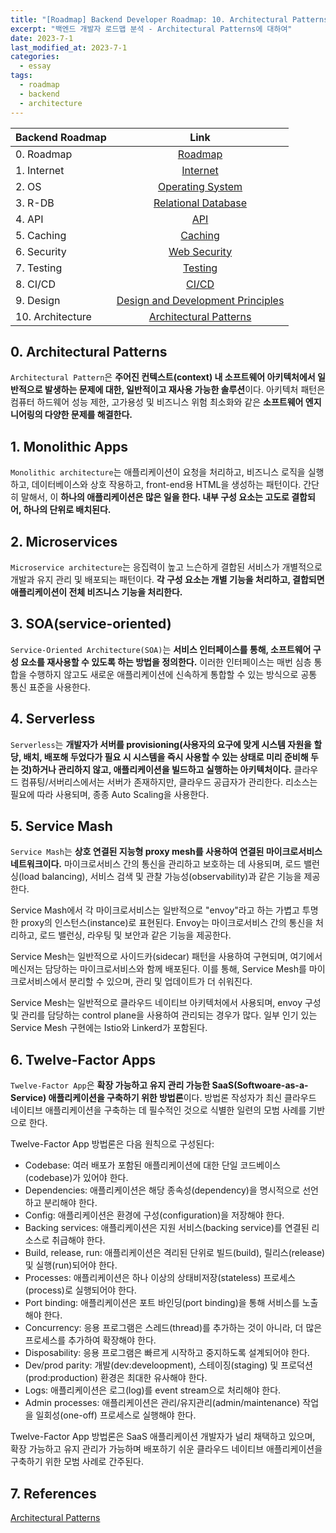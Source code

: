 ```yaml
---
title: "[Roadmap] Backend Developer Roadmap: 10. Architectural Patterns"
excerpt: "백엔드 개발자 로드맵 분석 - Architectural Patterns에 대하여"
date: 2023-7-1
last_modified_at: 2023-7-1
categories:
  - essay
tags:
  - roadmap
  - backend
  - architecture
---
```


|Backend Roadmap|Link|
|:---|:---:|
|0. Roadmap|[Roadmap](https://roadmap.sh/backend)|
|1. Internet|[Internet](https://burningfalls.github.io/essay/backend-roadmap-internet/)|
|2. OS|[Operating System](https://burningfalls.github.io/essay/backend-roadmap-os/)|
|3. R-DB|[Relational Database](https://burningfalls.github.io/essay/backend-roadmap-relational-database/)|
|4. API|[API](https://burningfalls.github.io/essay/backend-roadmap-api/)|
|5. Caching|[Caching](https://burningfalls.github.io/essay/backend-roadmap-caching/)|
|6. Security|[Web Security](https://burningfalls.github.io/essay/backend-roadmap-caching/)|
|7. Testing|[Testing](https://burningfalls.github.io/essay/backend-roadmap-testing/)|
|8. CI/CD|[CI/CD](https://burningfalls.github.io/essay/backend-roadmap-ci-cd/)|
|9. Design|[Design and Development Principles](https://burningfalls.github.io/essay/backend-roadmap-design/)|
|10. Architecture|[Architectural Patterns](https://burningfalls.github.io/essay/backend-roadmap-architecture/)|

## 0. Architectural Patterns

`Architectural Pattern`은 **주어진 컨텍스트(context) 내 소프트웨어 아키텍처에서 일반적으로 발생하는 문제에 대한, 일반적이고 재사용 가능한 솔루션**이다. 아키텍처 패턴은 컴퓨터 하드웨어 성능 제한, 고가용성 및 비즈니스 위험 최소화와 같은 **소프트웨어 엔지니어링의 다양한 문제를 해결한다.**

## 1. Monolithic Apps

`Monolithic architecture`는 애플리케이션이 요청을 처리하고, 비즈니스 로직을 실행하고, 데이터베이스와 상호 작용하고, front-end용 HTML을 생성하는 패턴이다. 간단히 말해서, 이 **하나의 애플리케이션은 많은 일을 한다. 내부 구성 요소는 고도로 결합되어, 하나의 단위로 배치된다.**

## 2. Microservices

`Microservice architecture`는 응집력이 높고 느슨하게 결합된 서비스가 개별적으로 개발과 유지 관리 및 배포되는 패턴이다. **각 구성 요소는 개별 기능을 처리하고, 결합되면 애플리케이션이 전체 비즈니스 기능을 처리한다.**

## 3. SOA(service-oriented)

`Service-Oriented Architecture(SOA)`는 **서비스 인터페이스를 통해, 소프트웨어 구성 요소를 재사용할 수 있도록 하는 방법을 정의한다.** 이러한 인터페이스는 매번 심층 통합을 수행하지 않고도 새로운 애플리케이션에 신속하게 통합할 수 있는 방식으로 공통 통신 표준을 사용한다. 

## 4. Serverless

`Serverless`는 **개발자가 서버를 provisioning(사용자의 요구에 맞게 시스템 자원을 할당, 배치, 배포해 두었다가 필요 시 시스템을 즉시 사용할 수 있는 상태로 미리 준비해 두는 것)하거나 관리하지 않고, 애플리케이션을 빌드하고 실행하는 아키텍처이다.** 클라우드 컴퓨팅/서버리스에서는 서버가 존재하지만, 클라우드 공급자가 관리한다. 리소스는 필요에 따라 사용되며, 종종 Auto Scaling을 사용한다.

## 5. Service Mash

`Service Mash`는 **상호 연결된 지능형 proxy mesh를 사용하여 연결된 마이크로서비스 네트워크이다.** 마이크로서비스 간의 통신을 관리하고 보호하는 데 사용되며, 로드 밸런싱(load balancing), 서비스 검색 및 관찰 가능성(observability)과 같은 기능을 제공한다.

Service Mash에서 각 마이크로서비스는 일반적으로 "envoy"라고 하는 가볍고 투명한 proxy의 인스턴스(instance)로 표현된다. Envoy는 마이크로서비스 간의 통신을 처리하고, 로드 밸런싱, 라우팅 및 보안과 같은 기능을 제공한다.

Service Mesh는 일반적으로 사이드카(sidecar) 패턴을 사용하여 구현되며, 여기에서 메신저는 담당하는 마이크로서비스와 함께 배포된다. 이를 통해, Service Mesh를 마이크로서비스에서 분리할 수 있으며, 관리 및 업데이트가 더 쉬워진다.

Service Mesh는 일반적으로 클라우드 네이티브 아키텍처에서 사용되며, envoy 구성 및 관리를 담당하는 control plane을 사용하여 관리되는 경우가 많다. 일부 인기 있는 Service Mesh 구현에는 Istio와 Linkerd가 포함된다.

## 6. Twelve-Factor Apps

`Twelve-Factor App`은 **확장 가능하고 유지 관리 가능한 SaaS(Softwoare-as-a-Service) 애플리케이션을 구축하기 위한 방법론**이다. 방법론 작성자가 최신 클라우드 네이티브 애플리케이션을 구축하는 데 필수적인 것으로 식별한 일련의 모범 사례를 기반으로 한다.

Twelve-Factor App 방법론은 다음 원칙으로 구성된다:

* Codebase: 여러 배포가 포함된 애플리케이션에 대한 단일 코드베이스(codebase)가 있어야 한다.
* Dependencies: 애플리케이션은 해당 종속성(dependency)을 명시적으로 선언하고 분리해야 한다.
* Config: 애플리케이션은 환경에 구성(configuration)을 저장해야 한다.
* Backing services: 애플리케이션은 지원 서비스(backing service)를 연결된 리소스로 취급해야 한다.
* Build, release, run: 애플리케이션은 격리된 단위로 빌드(build), 릴리스(release) 및 실행(run)되어야 한다.
* Processes: 애플리케이션은 하나 이상의 상태비저장(stateless) 프로세스(process)로 실행되어야 한다.
* Port binding: 애플리케이션은 포트 바인딩(port binding)을 통해 서비스를 노출해야 한다.
* Concurrency: 응용 프로그램은 스레드(thread)를 추가하는 것이 아니라, 더 많은 프로세스를 추가하여 확장해야 한다.
* Disposability: 응용 프로그램은 빠르게 시작하고 중지하도록 설계되어야 한다.
* Dev/prod parity: 개발(dev:develoopment), 스테이징(staging) 및 프로덕션(prod:production) 환경은 최대한 유사해야 한다.
* Logs: 애플리케이션은 로그(log)를 event stream으로 처리해야 한다.
* Admin processes: 애플리케이션은 관리/유지관리(admin/maintenance) 작업을 일회성(one-off) 프로세스로 실행해야 한다.

Twelve-Factor App 방법론은 SaaS 애플리케이션 개발자가 널리 채택하고 있으며, 확장 가능하고 유지 관리가 가능하며 배포하기 쉬운 클라우드 네이티브 애플리케이션을 구축하기 위한 모범 사례로 간주된다.

## 7. References

[Architectural Patterns](https://roadmap.sh/backend)